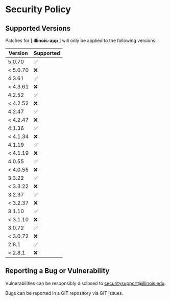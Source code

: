 # Security Policy

## Supported Versions

Patches for [ **illinois-app** ] will only be applied to the following versions:

| Version | Supported |
| ------- | ------------------ |
| 5.0.70 | :white_check_mark: |
| < 5.0.70 | :x: |
| 4.3.61 | :white_check_mark: |
| < 4.3.61 | :x: |
| 4.2.52 | :white_check_mark: |
| < 4.2.52 | :x: |
| 4.2.47 | :white_check_mark: |
| < 4.2.47 | :x: |
| 4.1.36 | :white_check_mark: |
| < 4.1.34 | :x: |
| 4.1.19 | :white_check_mark: |
| < 4.1.19 | :x: |
| 4.0.55 | :white_check_mark: |
| < 4.0.55 | :x: |
| 3.3.22 | :white_check_mark: |
| < 3.3.22 | :x: |
| 3.2.37 | :white_check_mark: |
| < 3.2.37 | :x: |
| 3.1.10 | :white_check_mark: |
| < 3.1.10 | :x: |
| 3.0.72 | :white_check_mark: |
| < 3.0.72 | :x: |
| 2.8.1 | :white_check_mark: |
| < 2.8.1 | :x: |

## Reporting a Bug or Vulnerability

Vulnerabilities can be responsibly disclosed to [securitysupport@illinois.edu](mailto:securitysupport@illinois.edu).

Bugs can be reported in a GIT repository via GIT issues.